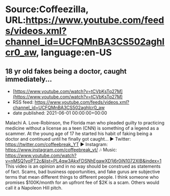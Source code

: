 # Source:Coffeezilla, URL:https://www.youtube.com/feeds/videos.xml?channel_id=UCFQMnBA3CS502aghlcr0_aw, language:en-US

## 18 yr old fakes being a doctor, caught immediately...
 - [https://www.youtube.com/watch?v=tCVbKsTq27M](https://www.youtube.com/watch?v=tCVbKsTq27M)
 - RSS feed: https://www.youtube.com/feeds/videos.xml?channel_id=UCFQMnBA3CS502aghlcr0_aw
 - date published: 2021-06-01 00:00:00+00:00

Malachi A. Love-Robinson, the Florida man who pleaded guilty to practicing medicine without a license as a teen (CNN) is something of a legend as a scammer. At the young age of 17 he started his habit of faking being a doctor and continued until he finally got caught...
► Twitter: https://twitter.com/coffeebreak_YT
► Instagram: https://www.instagram.com/coffeebreak_yt/
🎶 Music: https://www.youtube.com/watch?v=nMSQ1yoPT2c&list=PL4qw3AkxFDSNhEgawXD1j6r0iN1072XIB&index=1
This video is an opinion and in no way should be construed as statements of fact. Scams, bad business opportunities, and fake gurus are subjective terms that mean different things to different people. I think someone who promises $100K/month for an upfront fee of $2K is a scam. Others would call it a Napoleon Hill pitch.

